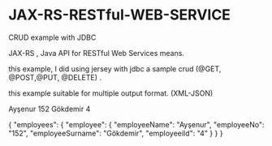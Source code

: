 # JAX-RS-RESTful-WEB-SERVICE
CRUD example with JDBC

JAX-RS , Java API for RESTful Web Services means.

this example, I did using jersey with jdbc a sample crud (@GET, @POST,@PUT, @DELETE) .

this example suitable for multiple output format. (XML-JSON)

<employees>
    <employee>
        <employeeName>Ayşenur</employeeName>
        <employeeNo>152</employeeNo>
        <employeeSurname>Gökdemir</employeeSurname>
        <employeeiId>4</employeeiId>
    </employee>
</employees>  

{
  "employees": {
    "employee": {
      "employeeName": "Ayşenur",
      "employeeNo": "152",
      "employeeSurname": "Gökdemir",
      "employeeiId": "4"
    }
  }
}

